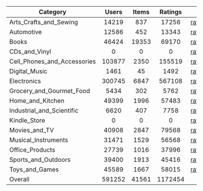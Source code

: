 | Category | Users | Items | Ratings |  |  |  | 
 |----------|:-----:|:-----:|:-----:|:-----:|:-----:|:-----:|
Arts_Crafts_and_Sewing | 14219 | 837 | 17256 | [ratings](https://ciir.cs.umass.edu/downloads/XMarket/FULL/it/Arts_Crafts_and_Sewing/ratings_it_Arts_Crafts_and_Sewing.txt.gz) | [reviews](https://ciir.cs.umass.edu/downloads/XMarket/FULL/it/Arts_Crafts_and_Sewing/reviews_it_Arts_Crafts_and_Sewing.json.gz) | [metadata](https://ciir.cs.umass.edu/downloads/XMarket/FULL/it/Arts_Crafts_and_Sewing/metadata_it_Arts_Crafts_and_Sewing.json.gz) |  
Automotive | 12586 | 452 | 13343 | [ratings](https://ciir.cs.umass.edu/downloads/XMarket/FULL/it/Automotive/ratings_it_Automotive.txt.gz) | [reviews](https://ciir.cs.umass.edu/downloads/XMarket/FULL/it/Automotive/reviews_it_Automotive.json.gz) | [metadata](https://ciir.cs.umass.edu/downloads/XMarket/FULL/it/Automotive/metadata_it_Automotive.json.gz) |  
Books | 46424 | 19353 | 69170 | [ratings](https://ciir.cs.umass.edu/downloads/XMarket/FULL/it/Books/ratings_it_Books.txt.gz) | [reviews](https://ciir.cs.umass.edu/downloads/XMarket/FULL/it/Books/reviews_it_Books.json.gz) | [metadata](https://ciir.cs.umass.edu/downloads/XMarket/FULL/it/Books/metadata_it_Books.json.gz) |  
CDs_and_Vinyl | 0 | 0 | 0 | [ratings](https://ciir.cs.umass.edu/downloads/XMarket/FULL/it/CDs_and_Vinyl/ratings_it_CDs_and_Vinyl.txt.gz) | [reviews](https://ciir.cs.umass.edu/downloads/XMarket/FULL/it/CDs_and_Vinyl/reviews_it_CDs_and_Vinyl.json.gz) | [metadata](https://ciir.cs.umass.edu/downloads/XMarket/FULL/it/CDs_and_Vinyl/metadata_it_CDs_and_Vinyl.json.gz) |  
Cell_Phones_and_Accessories | 103877 | 2350 | 155519 | [ratings](https://ciir.cs.umass.edu/downloads/XMarket/FULL/it/Cell_Phones_and_Accessories/ratings_it_Cell_Phones_and_Accessories.txt.gz) | [reviews](https://ciir.cs.umass.edu/downloads/XMarket/FULL/it/Cell_Phones_and_Accessories/reviews_it_Cell_Phones_and_Accessories.json.gz) | [metadata](https://ciir.cs.umass.edu/downloads/XMarket/FULL/it/Cell_Phones_and_Accessories/metadata_it_Cell_Phones_and_Accessories.json.gz) |  
Digital_Music | 1461 | 45 | 1492 | [ratings](https://ciir.cs.umass.edu/downloads/XMarket/FULL/it/Digital_Music/ratings_it_Digital_Music.txt.gz) | [reviews](https://ciir.cs.umass.edu/downloads/XMarket/FULL/it/Digital_Music/reviews_it_Digital_Music.json.gz) | [metadata](https://ciir.cs.umass.edu/downloads/XMarket/FULL/it/Digital_Music/metadata_it_Digital_Music.json.gz) |  
Electronics | 300745 | 6847 | 567108 | [ratings](https://ciir.cs.umass.edu/downloads/XMarket/FULL/it/Electronics/ratings_it_Electronics.txt.gz) | [reviews](https://ciir.cs.umass.edu/downloads/XMarket/FULL/it/Electronics/reviews_it_Electronics.json.gz) | [metadata](https://ciir.cs.umass.edu/downloads/XMarket/FULL/it/Electronics/metadata_it_Electronics.json.gz) |  
Grocery_and_Gourmet_Food | 5434 | 302 | 5762 | [ratings](https://ciir.cs.umass.edu/downloads/XMarket/FULL/it/Grocery_and_Gourmet_Food/ratings_it_Grocery_and_Gourmet_Food.txt.gz) | [reviews](https://ciir.cs.umass.edu/downloads/XMarket/FULL/it/Grocery_and_Gourmet_Food/reviews_it_Grocery_and_Gourmet_Food.json.gz) | [metadata](https://ciir.cs.umass.edu/downloads/XMarket/FULL/it/Grocery_and_Gourmet_Food/metadata_it_Grocery_and_Gourmet_Food.json.gz) |  
Home_and_Kitchen | 49399 | 1996 | 57483 | [ratings](https://ciir.cs.umass.edu/downloads/XMarket/FULL/it/Home_and_Kitchen/ratings_it_Home_and_Kitchen.txt.gz) | [reviews](https://ciir.cs.umass.edu/downloads/XMarket/FULL/it/Home_and_Kitchen/reviews_it_Home_and_Kitchen.json.gz) | [metadata](https://ciir.cs.umass.edu/downloads/XMarket/FULL/it/Home_and_Kitchen/metadata_it_Home_and_Kitchen.json.gz) |  
Industrial_and_Scientific | 6620 | 407 | 7758 | [ratings](https://ciir.cs.umass.edu/downloads/XMarket/FULL/it/Industrial_and_Scientific/ratings_it_Industrial_and_Scientific.txt.gz) | [reviews](https://ciir.cs.umass.edu/downloads/XMarket/FULL/it/Industrial_and_Scientific/reviews_it_Industrial_and_Scientific.json.gz) | [metadata](https://ciir.cs.umass.edu/downloads/XMarket/FULL/it/Industrial_and_Scientific/metadata_it_Industrial_and_Scientific.json.gz) |  
Kindle_Store | 0 | 0 | 0 | [ratings](https://ciir.cs.umass.edu/downloads/XMarket/FULL/it/Kindle_Store/ratings_it_Kindle_Store.txt.gz) | [reviews](https://ciir.cs.umass.edu/downloads/XMarket/FULL/it/Kindle_Store/reviews_it_Kindle_Store.json.gz) | [metadata](https://ciir.cs.umass.edu/downloads/XMarket/FULL/it/Kindle_Store/metadata_it_Kindle_Store.json.gz) |  
Movies_and_TV | 40908 | 2847 | 79568 | [ratings](https://ciir.cs.umass.edu/downloads/XMarket/FULL/it/Movies_and_TV/ratings_it_Movies_and_TV.txt.gz) | [reviews](https://ciir.cs.umass.edu/downloads/XMarket/FULL/it/Movies_and_TV/reviews_it_Movies_and_TV.json.gz) | [metadata](https://ciir.cs.umass.edu/downloads/XMarket/FULL/it/Movies_and_TV/metadata_it_Movies_and_TV.json.gz) |  
Musical_Instruments | 31471 | 1529 | 56568 | [ratings](https://ciir.cs.umass.edu/downloads/XMarket/FULL/it/Musical_Instruments/ratings_it_Musical_Instruments.txt.gz) | [reviews](https://ciir.cs.umass.edu/downloads/XMarket/FULL/it/Musical_Instruments/reviews_it_Musical_Instruments.json.gz) | [metadata](https://ciir.cs.umass.edu/downloads/XMarket/FULL/it/Musical_Instruments/metadata_it_Musical_Instruments.json.gz) |  
Office_Products | 27739 | 1016 | 37996 | [ratings](https://ciir.cs.umass.edu/downloads/XMarket/FULL/it/Office_Products/ratings_it_Office_Products.txt.gz) | [reviews](https://ciir.cs.umass.edu/downloads/XMarket/FULL/it/Office_Products/reviews_it_Office_Products.json.gz) | [metadata](https://ciir.cs.umass.edu/downloads/XMarket/FULL/it/Office_Products/metadata_it_Office_Products.json.gz) |  
Sports_and_Outdoors | 39400 | 1913 | 45416 | [ratings](https://ciir.cs.umass.edu/downloads/XMarket/FULL/it/Sports_and_Outdoors/ratings_it_Sports_and_Outdoors.txt.gz) | [reviews](https://ciir.cs.umass.edu/downloads/XMarket/FULL/it/Sports_and_Outdoors/reviews_it_Sports_and_Outdoors.json.gz) | [metadata](https://ciir.cs.umass.edu/downloads/XMarket/FULL/it/Sports_and_Outdoors/metadata_it_Sports_and_Outdoors.json.gz) |  
Toys_and_Games | 45589 | 1667 | 58015 | [ratings](https://ciir.cs.umass.edu/downloads/XMarket/FULL/it/Toys_and_Games/ratings_it_Toys_and_Games.txt.gz) | [reviews](https://ciir.cs.umass.edu/downloads/XMarket/FULL/it/Toys_and_Games/reviews_it_Toys_and_Games.json.gz) | [metadata](https://ciir.cs.umass.edu/downloads/XMarket/FULL/it/Toys_and_Games/metadata_it_Toys_and_Games.json.gz) |  
Overall | 591252 | 41561 | 1172454 |  |  |  |
